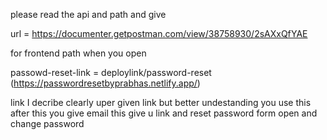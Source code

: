 please read the api and path and give

url = https://documenter.getpostman.com/view/38758930/2sAXxQfYAE

for frontend path when you open 

passowd-reset-link = deploylink/password-reset (https://passwordresetbyprabhas.netlify.app/)

link I decribe clearly uper given link but better undestanding you use this after this you give email this give u link and reset password form open and change password